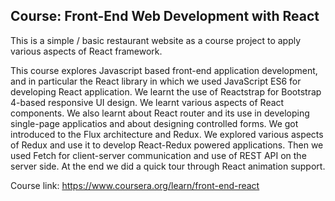 ## Course: Front-End Web Development with React

This is a simple / basic restaurant website as a course project to apply various aspects of React framework.

This course explores Javascript based front-end application development, and in particular the React library in which we used JavaScript ES6 for developing React application. We learnt the use of Reactstrap for Bootstrap 4-based responsive UI design. We learnt various aspects of React components. We also learnt about React router and its use in developing single-page applicatios and about designing controlled forms. We got introduced to the Flux architecture and Redux. We explored various aspects of Redux and use it to develop React-Redux powered applications. Then we used Fetch for client-server communication and use of REST API on the server side. At the end we did a quick tour through React animation support.

Course link: https://www.coursera.org/learn/front-end-react


